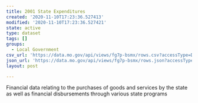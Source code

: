 ```yaml
---
title: 2001 State Expenditures
created: '2020-11-10T17:23:36.527413'
modified: '2020-11-10T17:23:36.527421'
state: active
type: dataset
tags: []
groups:
  - Local Government
csv_url: 'https://data.mo.gov/api/views/fg7p-bsmx/rows.csv?accessType=DOWNLOAD'
json_url: 'https://data.mo.gov/api/views/fg7p-bsmx/rows.json?accessType=DOWNLOAD'
layout: post

---
```

Financial data relating to the purchases of goods and services by the state as well as financial disbursements through various state programs
